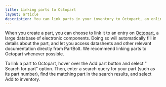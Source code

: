 ```yaml
---
title: Linking parts to Octopart
layout: article
description: You can link parts in your inventory to Octopart, an online database of electronic components, to get quick access to documentation and other information.
---
```


When you create a part, you can choose to link it to an entry on [Octopart](https://octopart.com), a large database of electronic components. Doing so will automatically fill in details about the part, and let you access datasheets and other relevant documentation directly from PartBolt. We recommend linking parts to Octopart whenever possible.

To link a part to Octopart, hover over the <i class="fas fa-fw fa-plus"></i> Add part button and select "<i class="fas fa-fw fa-search"></i> Search for part" option. Then, enter a search query for your part (such as its part number), find the matching part in the search results, and select <i class="fas fa-fw fa-plus"></i> Add to inventory.

<!-- To link a part: TODO -->